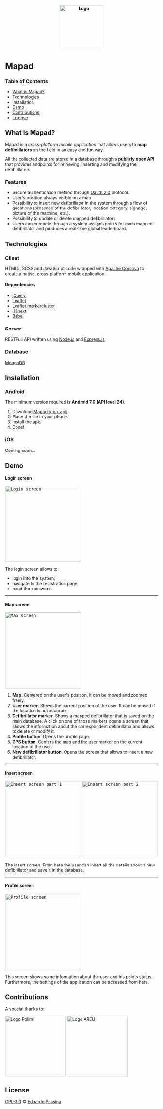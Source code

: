 <h4 align="center">
<img src="https://github.com/epessina/Mapad/blob/master/App/screens/logo.png" width="144" alt="Logo">
</h4>

# Mapad

### Table of Contents

-  [What is Mapad?](#what-is-mapad)
-  [Technologies](#technologies)
-  [Installation](#installation)
-  [Demo](#demo)
-  [Contributions](#contributions)
-  [License](#license)


## What is Mapad?

Mapad is a *cross-platform mobile application* that allows users to **map defibrillators** on the field in an easy and
fun way.

All the collected data are stored in a database through a **publicly open API** that provides endpoints for retrieving,
inserting and modifying the defibrillators. 

### Features

- Secure authentication method through [Oauth 2.0](https://oauth.net/2/) protocol.
- User's position always visible on a map.
- Possibility to insert new defibrillator in the system through a flow of questions (presence of the defibrillator, 
location category, signage, picture of the machine, etc.).
- Possibility to update or delete mapped defibrillators.
- Users can compete through a system assigns points for each mapped defibrillator and produces a real-time global
leaderboard.


## Technologies

### Client

HTML5, SCSS and JavaScript code wrapped with [Apache Cordova](https://cordova.apache.org/) to create a native,
cross-platform mobile application.

#### Dependencies

- [jQuery](https://jquery.com/) 
- [Leaflet](https://leafletjs.com/)
- [Leaflet.markercluster](https://github.com/Leaflet/Leaflet.markercluster)
- [i18next](https://www.i18next.com/)
- [Babel](https://babeljs.io/)

### Server

RESTFull API written using [Node.js](https://nodejs.org/it/) and [Express.js](https://expressjs.com/it/).

### Database

[MongoDB](https://www.mongodb.com/).


## Installation

### Android

The minimum version required is **Android 7.0 (API level 24)**.

1. Download [Mapad-x.x.x.apk](https://github.com/epessina/Mapad/releases).
2. Place the file in your phone.
3. Install the apk.
4. Done!

### iOS

Coming soon...


## Demo

#### Login screen

<kbd><img src="https://github.com/epessina/Mapad/blob/master/App/screens/01-login.png" width="250" alt="Login screen"></kbd>

The login screen allows to:
- login into the system;
- navigate to the registration page
- reset the password.

---

#### Map screen

<kbd><img src="https://github.com/epessina/Mapad/blob/master/App/screens/03-map.png" width="250" alt="Map screen"></kbd>

1. **Map**. Centered on the user's position, it can be moved and zoomed freely.
2. **User marker**. Shows the current position of the user. It can be moved if the location is not accurate.
3. **Defibrillator marker**. Shows a mapped defibrillator that is saved on the main database. A click
on one of those markers opens a screen that shows the information about the correspondent defibrillator and allows to
delete or modify it.
5. **Profile button**. Opens the profile page.
7. **GPS button**. Centers the map and the user marker on the current location of the user.
8. **New defibrillator button**. Opens the screen that allows to insert a new defibrillator.

---

#### Insert screen

<p float="left">
<kbd><img src="https://github.com/epessina/Mapad/blob/master/App/screens/04-insert-1.png" width="250" alt="Insert screen part 1"></kbd>
<kbd><img src="https://github.com/epessina/Mapad/blob/master/App/screens/05-insert-2.png" width="250" alt="Insert screen part 2"></kbd>
</p>

The insert screen. From here the user can insert all the details about a new defibrillator and save it in the database.

---

#### Profile screen

<kbd><img src="https://github.com/epessina/Mapad/blob/master/App/screens/06-profile.png" width="250" alt="Profile screen"></kbd>

This screen shows some information about the user and his points status. Furthermore, the settings of the application
can be accessed from here.



## Contributions

A special thanks to:

<p float="left">
<img src="https://github.com/epessina/Mapad/blob/master/App/screens/logo-polimi.jpg" height="200" alt="Logo Polimi">
<img src="https://github.com/epessina/Mapad/blob/master/App/screens/logo-areu.jpg" height="200" alt="Logo AREU">
</p>



## License
[GPL-3.0](https://choosealicense.com/licenses/gpl-3.0) © [Edoardo Pessina](edoardo2.pessina@mail.polimi.it)
